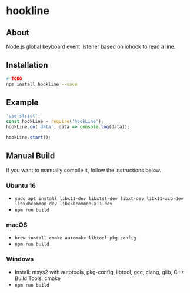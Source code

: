 # hookline

## About

Node.js global keyboard event listener based on iohook to read a line. 



## Installation

```bash
# TODO
npm install hookline --save 
```

## Example

```javascript
'use strict';
const hookLine = require('hookLine');
hookLine.on('data', data => console.log(data));

hookLine.start();
```

## Manual Build

If you want to manually compile it, follow the instructions below.

### Ubuntu 16
- `sudo apt install libx11-dev libxtst-dev libxt-dev libx11-xcb-dev libxkbcommon-dev libxkbcommon-x11-dev`
- `npm run build`

### macOS
- `brew install cmake automake libtool pkg-config`
- `npm run build`

### Windows  
- Install: msys2 with autotools, pkg-config, libtool, gcc, clang, glib, C++ Build Tools, cmake  
- `npm run build`
